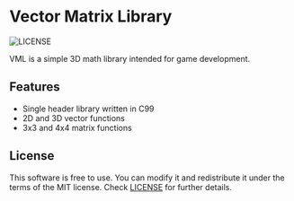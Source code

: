 # Vector Matrix Library
![LICENSE](https://img.shields.io/badge/LICENSE-MIT-green.svg)

VML is a simple 3D math library intended for game development.

## Features
- Single header library written in C99
- 2D and 3D vector functions
- 3x3 and 4x4 matrix functions

## License
This software is free to use. You can modify it and redistribute it under the terms of the 
MIT license. Check [LICENSE](LICENSE) for further details.
